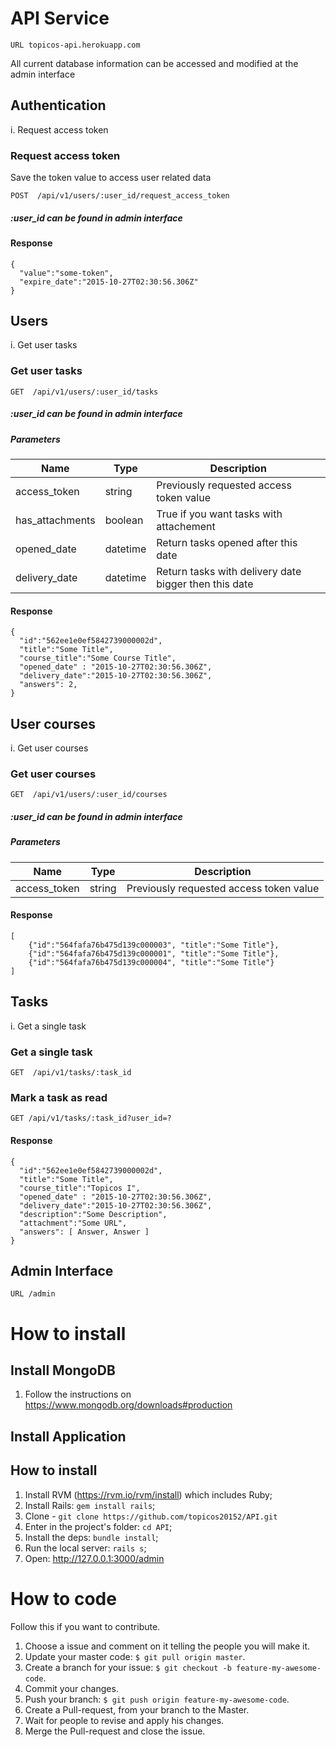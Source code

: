 # API Service

```URL topicos-api.herokuapp.com```

All current database information can be accessed and modified at the admin interface

## Authentication


i. Request access token

### Request access token

Save the token value to access user related data

```POST  /api/v1/users/:user_id/request_access_token```

##### :user_id can be found in admin interface

#### Response


    {
      "value":"some-token",
      "expire_date":"2015-10-27T02:30:56.306Z"
    }

## Users

i. Get user tasks

### Get user tasks

```GET  /api/v1/users/:user_id/tasks```

##### :user_id can be found in admin interface

##### Parameters

|      Name       |   Type   |                       Description                     |
| --------------  |  ------  | ----------------------------------------------------- |
|  access_token   |  string  |       Previously requested access token value         |
| has_attachments | boolean  |       True if you want tasks with attachement         |
|   opened_date   | datetime |         Return tasks opened after this date           |
|  delivery_date  | datetime | Return tasks with delivery date bigger then this date |

#### Response


    {
      "id":"562ee1e0ef5842739000002d",
      "title":"Some Title",
      "course_title":"Some Course Title",       
      "opened_date" : "2015-10-27T02:30:56.306Z",
      "delivery_date":"2015-10-27T02:30:56.306Z",
      "answers": 2,
    }

## User courses

i. Get user courses

### Get user courses

```GET  /api/v1/users/:user_id/courses```

##### :user_id can be found in admin interface

##### Parameters

|      Name      |  Type  |               Description               |
| -------------- | ------ | --------------------------------------- |
| access_token   | string | Previously requested access token value |


#### Response


	[
		{"id":"564fafa76b475d139c000003", "title":"Some Title"},
		{"id":"564fafa76b475d139c000001", "title":"Some Title"},
		{"id":"564fafa76b475d139c000004", "title":"Some Title"}
	]

## Tasks

i. Get a single task

### Get a single task

```GET  /api/v1/tasks/:task_id```

### Mark a task as read

```GET /api/v1/tasks/:task_id?user_id=?```


#### Response


    {
      "id":"562ee1e0ef5842739000002d",
      "title":"Some Title",
      "course_title":"Topicos I",
      "opened_date" : "2015-10-27T02:30:56.306Z",
      "delivery_date":"2015-10-27T02:30:56.306Z",
      "description":"Some Description",
      "attachment":"Some URL",
      "answers": [ Answer, Answer ]
    }

## Admin Interface

```URL /admin```


# How to install

## Install MongoDB

1. Follow the instructions on https://www.mongodb.org/downloads#production

## Install Application

## How to install
1. Install RVM (https://rvm.io/rvm/install) which includes Ruby;
2. Install Rails: `gem install rails`;
3. Clone - `git clone https://github.com/topicos20152/API.git`
4. Enter in the project's folder: `cd API`;
3. Install the deps: `bundle install`;
4. Run the local server: `rails s`;
5. Open: http://127.0.0.1:3000/admin

# How to code

Follow this if you want to contribute.

1. Choose a issue and comment on it telling the people you will make it.
2. Update your master code: `$ git pull origin master`.
3. Create a branch for your issue: `$ git checkout -b feature-my-awesome-code`.
4. Commit your changes.
5. Push your branch: `$ git push origin feature-my-awesome-code`.
6. Create a Pull-request, from your branch to the Master.
7. Wait for people to revise and apply his changes.
8. Merge the Pull-request and close the issue.
